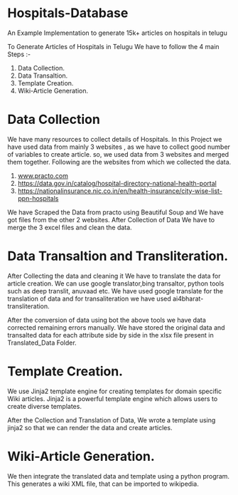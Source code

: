 # Hospitals-Database
An Example Implementation to generate 15k+ articles on hospitals in telugu

To Generate Articles of Hospitals in Telugu We have to follow the 4 main Steps :-
1. Data Collection.
2. Data Transaltion.
3. Template Creation.
4. Wiki-Article Generation.

# Data Collection
We have many resources to collect details of Hospitals. In this Project we have used data from mainly 3 websites , as we have to collect good number of variables to create article. so, we used data from 3 websites and merged them together. Following are the websites from which we collected the data.

1. www.practo.com
2. https://data.gov.in/catalog/hospital-directory-national-health-portal
3. https://nationalinsurance.nic.co.in/en/health-insurance/city-wise-list-ppn-hospitals

We have Scraped the Data from practo using Beautiful Soup and We have got files from the other 2 websites. After Collection of Data We have to merge the 3 excel files and clean the data.

# Data Transaltion and Transliteration.
After Collecting the data and cleaning it We have to translate the data for article creation. We can use google translator,bing transaltor, python tools such as deep translit, anuvaad etc. We have used google translate for the translation of data and for transaliteration we have used ai4bharat-transliteration.

After the conversion of data using bot the above tools we have data corrected remaining errors manually. We have stored the original data and transalted data for each attribute side by side in the xlsx file present in Translated_Data Folder.

# Template Creation.
We use Jinja2 template engine for creating templates for domain specific Wiki articles. Jinja2 is a powerful template engine which allows users to create diverse templates.

After the Collection and Translation of Data, We wrote a template using jinja2 so that we can render the data and create articles.

# Wiki-Article Generation.
We then integrate the translated data and template using a python program. This generates a wiki XML file, that can be imported to wikipedia.
